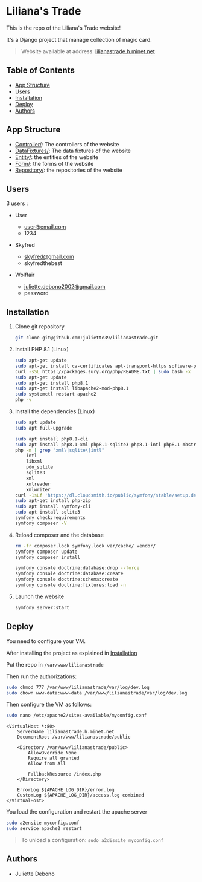 # Liliana's Trade

This is the repo of the Liliana's Trade website!

It's a Django project that manage collection of magic card.

> Website available at address: [lilianastrade.h.minet.net](http://lilianastrade.h.minet.net)

## Table of Contents

- [App Structure](#app-structure)
- [Users](#users)
- [Installation](#installation)
- [Deploy](#deploy)
- [Authors](#authors)

## App Structure

- [Controller/](src/Controller): The controllers of the website
- [DataFixtures/](src/DataFixtures): The data fixtures of the website
- [Entity/](src/Entity): the entities of the website
- [Form/](src/Form): the forms of the website
- [Repository/](src/Repository): the repositories of the website

## Users

3 users :

* User
  * user@email.com
  * 1234

* Skyfred
  * skyfred@gmail.com
  * skyfredthebest

* Wolffair
  * juliette.debono2002@gmail.com
  * password

## Installation

1. Clone git repository

    ```bash
    git clone git@github.com:juliette39/lilianastrade.git
    ```
   
2. Install PHP 8.1 (Linux)

    ```bash
    sudo apt-get update
    sudo apt-get install ca-certificates apt-transport-https software-properties-common wget curl lsb-release
    curl -sSL https://packages.sury.org/php/README.txt | sudo bash -x
    sudo apt-get update
    sudo apt-get install php8.1
    sudo apt-get install libapache2-mod-php8.1
    sudo systemctl restart apache2
    php -v
    ```

3. Install the dependencies (Linux)

    ```bash
    sudo apt update
    sudo apt full-upgrade
    
    sudo apt install php8.1-cli
    sudo apt install php8.1-xml php8.1-sqlite3 php8.1-intl php8.1-mbstring
    php -m | grep "xml\|sqlite\|intl"
        intl
        libxml
        pdo_sqlite
        sqlite3
        xml
        xmlreader
        xmlwriter
    curl -1sLf 'https://dl.cloudsmith.io/public/symfony/stable/setup.deb.sh' | sudo -E bash
    sudo apt-get install php-zip
    sudo apt install symfony-cli
    sudo apt install sqlite3
    symfony check:requirements
    symfony composer -V
   ```

4. Reload composer and the database

    ```bash
    rm -fr composer.lock symfony.lock var/cache/ vendor/
    symfony composer update
    symfony composer install
   
    symfony console doctrine:database:drop --force
    symfony console doctrine:database:create
    symfony console doctrine:schema:create
    symfony console doctrine:fixtures:load -n
    ```

5. Launch the website
    ```bash
    symfony server:start
    ```

## Deploy

You need to configure your VM.

After installing the project as explained in [Installation](#installation)

Put the repo in `/var/www/lilianastrade`

Then run the authorizations:

```bash
sudo chmod 777 /var/www/lilianastrade/var/log/dev.log
sudo chown www-data:www-data /var/www/lilianastrade/var/log/dev.log
```

Then configure the VM as follows:

```bash
sudo nano /etc/apache2/sites-available/myconfig.conf
```

```
<VirtualHost *:80>
    ServerName lilianastrade.h.minet.net
    DocumentRoot /var/www/lilianastrade/public

    <Directory /var/www/lilianastrade/public>
        AllowOverride None
        Require all granted
        Allow from All

        FallbackResource /index.php
    </Directory>

    ErrorLog ${APACHE_LOG_DIR}/error.log
    CustomLog ${APACHE_LOG_DIR}/access.log combined
</VirtualHost>
```

You load the configuration and restart the apache server
```bash
sudo a2ensite myconfig.conf
sudo service apache2 restart
```

> To unload a configuration: `sudo a2dissite myconfig.conf`

## Authors

- Juliette Debono
